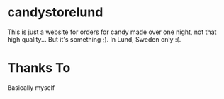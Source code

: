 # candystorelund
This is just a website for orders for candy made over one night, not that high quality... But it's something ;). In Lund, Sweden only :(.
# Thanks To
Basically myself
